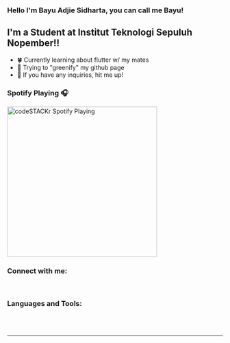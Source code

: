 ### Hello I'm Bayu Adjie Sidharta, you can call me Bayu!

## I'm a Student at Institut Teknologi Sepuluh Nopember!!

- 🍀 Currently learning about flutter w/ my mates
- 🥅 Trying to "greenify" my github page
- 👯 If you have any inquiries, hit me up!

### Spotify Playing 🎧

[<img src="https://novatorem.adryinkcartridge.vercel.app/api/spotify-playing" alt="codeSTACKr Spotify Playing" width="350" />](https://open.spotify.com/user/bayuadjies)

### Connect with me:

<br />

### Languages and Tools:

<br />
<br />

---
